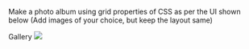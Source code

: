 Make a photo album using grid properties of CSS as per the UI shown below (Add images of your choice, but keep the layout same)

Gallery
<img src ="https://cdn.acciojob.com/media/Gallery.jpeg">